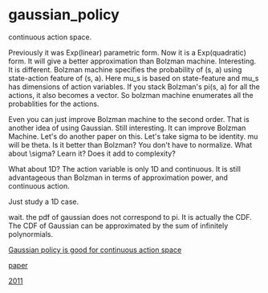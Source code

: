 # gaussian_policy
continuous action space. 



Previously it was Exp(linear) parametric form. Now it is a Exp(quadratic) form. It will give a better approximation than Bolzman machine. Interesting. It is different. Bolzman machine specifies the probability of (s, a) using state-action feature of (s, a). Here mu_s is based on state-feature and mu_s has dimensions of action variables. If you stack Bolzman's pi(s, a) for all the actions, it also becomes a vector. So bolzman machine enumerates all the probablities for the actions. 

Even you can just improve Bolzman machine to the second order. That is another idea of using Gaussian. Still interesting. It can improve Bolzman Machine. Let's do another paper on this. Let's take sigma to be identity. mu will be theta. Is it better than Bolzman? You don't have to normalize. What about \sigma? Learn it? Does it add to complexity?

What about 1D? The action variable is only 1D and continuous. It is still advantageous than Bolzman in terms of approximation power, and continuous action. 

Just study a 1D case. 

wait. the pdf of gaussian does not correspond to pi. It is actually the CDF. The CDF of Gaussian can be approximated by the sum of infinitely polynormials. 

[Gaussian policy is good for continuous action space](http://home.deib.polimi.it/restelli/MyWebSite/pdf/rl7.pdf)

[paper](http://www.vision.cs.chubu.ac.jp/MPRG/C_group/C060_yamashita2014.pdf)

[2011](https://users.ics.aalto.fi/praiko/papers/nips11Cho.pdf)



